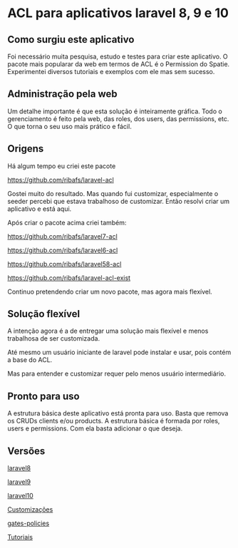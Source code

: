 # ACL para aplicativos laravel 8, 9 e 10

## Como surgiu este aplicativo

Foi necessário muita pesquisa, estudo e testes para criar este aplicativo. O pacote mais popularar da web em termos de ACL é o Permission do Spatie. Experimentei diversos tutoriais e exemplos com ele mas sem sucesso.

## Administração pela web

Um detalhe importante é que esta solução é inteiramente gráfica. Todo o gerenciamento é feito pela web, das roles, dos users, das permissions, etc. O que torna o seu uso mais prático e fácil.

## Origens

Há algum tempo eu criei este pacote

https://github.com/ribafs/laravel-acl

Gostei muito do resultado. Mas quando fui customizar, especialmente o seeder percebi que estava trabalhoso de customizar. Então resolvi criar um aplicativo e está aqui.

Após criar o pacote acima criei também:

https://github.com/ribafs/laravel7-acl

https://github.com/ribafs/laravel6-acl

https://github.com/ribafs/laravel58-acl

https://github.com/ribafs/laravel-acl-exist

Continuo pretendendo criar um novo pacote, mas agora mais flexível.

## Solução flexível

A intenção agora é a de entregar uma solução mais flexível e menos trabalhosa de ser customizada.

Até mesmo um usuário iniciante de laravel pode instalar e usar, pois contém a base do ACL.

Mas para entender e customizar requer pelo menos usuário intermediário.


## Pronto para uso

A estrutura básica deste aplicativo está pronta para uso. Basta que remova os CRUDs clients e/ou products.
A estrutura básica é formada por roles, users e permissions. Com ela basta adicionar o que deseja.

## Versões

[laravel8](laravel8)

[laravel9](laravel9)

[laravel10](laravel10)

[Customizações](Customizacoes)

[gates-policies](gates-policies)

[Tutoriais](tutoriais)
